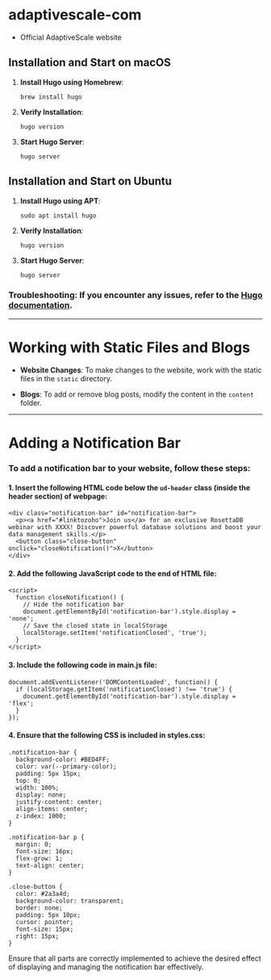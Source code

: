 # adaptivescale-com
- Official AdaptiveScale website

## Installation and Start on macOS

1. **Install Hugo using Homebrew**:
   ```
   brew install hugo
   ```

2. **Verify Installation**:

    ```
    hugo version
    ```

3. **Start Hugo Server**:

    ```
    hugo server
    ```

## Installation and Start on Ubuntu

1. **Install Hugo using APT**:

    ```
    sudo apt install hugo
    ```

2. **Verify Installation**:

    ```
    hugo version
    ```

3. **Start Hugo Server**:

    ```
    hugo server
    ```

### **Troubleshooting**: If you encounter any issues, refer to the [Hugo documentation](https://gohugo.io/installation/).

___

# Working with Static Files and Blogs

- **Website Changes**: To make changes to the website, work with the static files in the `static` directory.

- **Blogs**: To add or remove blog posts, modify the content in the `content` folder.


___



# Adding a Notification Bar

### To add a notification bar to your website, follow these steps:

#### 1. Insert the following HTML code below the `ud-header` class (inside the header section) of webpage:

```
<div class="notification-bar" id="notification-bar">
  <p><a href="#linktozoho">Join us</a> for an exclusive RosettaDB webinar with XXXX! Discover powerful database solutions and boost your data management skills.</p>
  <button class="close-button" onclick="closeNotification()">X</button>
</div>

```
#### 2. Add the following JavaScript code to the end of HTML file:

```
<script>
  function closeNotification() {
    // Hide the notification bar
    document.getElementById('notification-bar').style.display = 'none';
    // Save the closed state in localStorage
    localStorage.setItem('notificationClosed', 'true');
  }
</script>
```
#### 3. Include the following code in main.js file:

```
document.addEventListener('DOMContentLoaded', function() {
  if (localStorage.getItem('notificationClosed') !== 'true') {
    document.getElementById('notification-bar').style.display = 'flex';
  }
});

```
#### 4. Ensure that the following CSS is included in styles.css:

```
.notification-bar {
  background-color: #BED4FF;
  color: var(--primary-color);
  padding: 5px 15px;
  top: 0;
  width: 100%;
  display: none;
  justify-content: center;
  align-items: center;
  z-index: 1000;
}

.notification-bar p {
  margin: 0;
  font-size: 16px;
  flex-grow: 1;
  text-align: center;
}

.close-button {
  color: #2a3a4d;
  background-color: transparent;
  border: none;
  padding: 5px 10px;
  cursor: pointer;
  font-size: 15px;
  right: 15px;
}
```
Ensure that all parts are correctly implemented to achieve the desired effect of displaying and managing the notification bar effectively.
